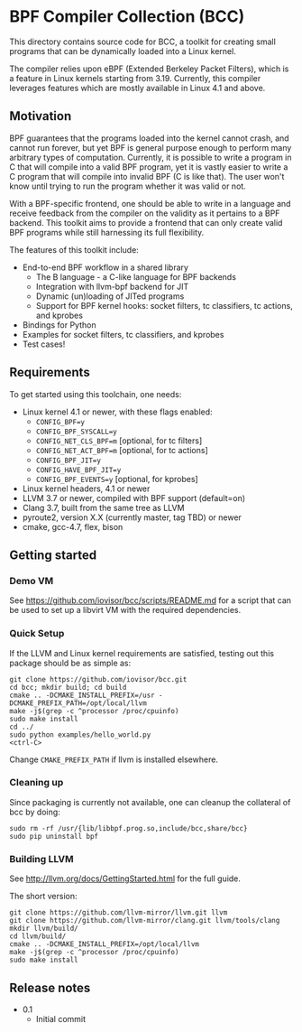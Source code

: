 # BPF Compiler Collection (BCC)

This directory contains source code for BCC, a toolkit for creating small
programs that can be dynamically loaded into a Linux kernel.

The compiler relies upon eBPF (Extended Berkeley Packet Filters), which is a
feature in Linux kernels starting from 3.19. Currently, this compiler leverages
features which are mostly available in Linux 4.1 and above.

## Motivation

BPF guarantees that the programs loaded into the kernel cannot crash, and
cannot run forever, but yet BPF is general purpose enough to perform many
arbitrary types of computation. Currently, it is possible to write a program in
C that will compile into a valid BPF program, yet it is vastly easier to
write a C program that will compile into invalid BPF (C is like that). The user
won't know until trying to run the program whether it was valid or not.

With a BPF-specific frontend, one should be able to write in a language and
receive feedback from the compiler on the validity as it pertains to a BPF
backend. This toolkit aims to provide a frontend that can only create valid BPF
programs while still harnessing its full flexibility.

The features of this toolkit include:
* End-to-end BPF workflow in a shared library
  * The B language - a C-like language for BPF backends
  * Integration with llvm-bpf backend for JIT
  * Dynamic (un)loading of JITed programs
  * Support for BPF kernel hooks: socket filters, tc classifiers,
      tc actions, and kprobes
* Bindings for Python
* Examples for socket filters, tc classifiers, and kprobes
* Test cases!

## Requirements

To get started using this toolchain, one needs:
* Linux kernel 4.1 or newer, with these flags enabled:
  * `CONFIG_BPF=y`
  * `CONFIG_BPF_SYSCALL=y`
  * `CONFIG_NET_CLS_BPF=m` [optional, for tc filters]
  * `CONFIG_NET_ACT_BPF=m` [optional, for tc actions]
  * `CONFIG_BPF_JIT=y`
  * `CONFIG_HAVE_BPF_JIT=y`
  * `CONFIG_BPF_EVENTS=y` [optional, for kprobes]
* Linux kernel headers, 4.1 or newer
* LLVM 3.7 or newer, compiled with BPF support (default=on)
* Clang 3.7, built from the same tree as LLVM
* pyroute2, version X.X (currently master, tag TBD) or newer
* cmake, gcc-4.7, flex, bison

## Getting started

### Demo VM

See https://github.com/iovisor/bcc/scripts/README.md for a script that can
be used to set up a libvirt VM with the required dependencies.

### Quick Setup

If the LLVM and Linux kernel requirements are satisfied, testing out this
package should be as simple as:

```
git clone https://github.com/iovisor/bcc.git
cd bcc; mkdir build; cd build
cmake .. -DCMAKE_INSTALL_PREFIX=/usr -DCMAKE_PREFIX_PATH=/opt/local/llvm
make -j$(grep -c ^processor /proc/cpuinfo)
sudo make install
cd ../
sudo python examples/hello_world.py
<ctrl-C>
```

Change `CMAKE_PREFIX_PATH` if llvm is installed elsewhere.

### Cleaning up

Since packaging is currently not available, one can cleanup the collateral of
bcc by doing:

```
sudo rm -rf /usr/{lib/libbpf.prog.so,include/bcc,share/bcc}
sudo pip uninstall bpf
```

### Building LLVM

See http://llvm.org/docs/GettingStarted.html for the full guide.

The short version:

```
git clone https://github.com/llvm-mirror/llvm.git llvm
git clone https://github.com/llvm-mirror/clang.git llvm/tools/clang
mkdir llvm/build/
cd llvm/build/
cmake .. -DCMAKE_INSTALL_PREFIX=/opt/local/llvm
make -j$(grep -c ^processor /proc/cpuinfo)
sudo make install
```

## Release notes

* 0.1
  * Initial commit
